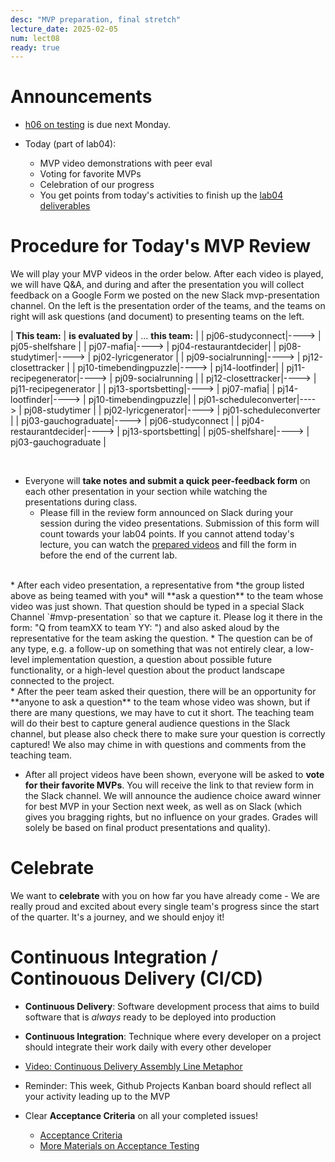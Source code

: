```yaml
---
desc: "MVP preparation, final stretch"
lecture_date: 2025-02-05
num: lect08
ready: true
---
```



# Announcements
* [h06 on testing](https://ucsb-cs148.github.io/w25/hwk/h06) is due next Monday.

* Today (part of lab04): 
  * MVP video demonstrations with peer eval 
  * Voting for favorite MVPs
  * Celebration of our progress
  * You get points from today's activities to finish up the [lab04 deliverables](https://ucsb-cs148.github.io/w25/lab/lab04/) 
  

# Procedure for Today's MVP Review

We will play your MVP videos in the order below. After each video is played, we will have Q&A, and during and after the presentation you will collect feedback on a Google Form we posted on the new Slack mvp-presentation channel. On the left is the presentation order of the teams, and the teams on right will ask questions (and document) to presenting teams on the left.

| **This team:**   | **is evaluated by** | ... **this team:** |
| pj06-studyconnect|----> | pj05-shelfshare |
| pj07-mafia|----> | pj04-restaurantdecider|
| pj08-studytimer|----> | pj02-lyricgenerator |
| pj09-socialrunning|----> | pj12-closettracker |
| pj10-timebendingpuzzle|----> | pj14-lootfinder|
| pj11-recipegenerator|----> | pj09-socialrunning |
| pj12-closettracker|----> | pj11-recipegenerator |
| pj13-sportsbetting|----> | pj07-mafia|
| pj14-lootfinder|----> | pj10-timebendingpuzzle|
| pj01-scheduleconverter|----> | pj08-studytimer |
| pj02-lyricgenerator|----> | pj01-scheduleconverter |
| pj03-gauchograduate|----> | pj06-studyconnect |
| pj04-restaurantdecider|----> | pj13-sportsbetting|
| pj05-shelfshare|----> | pj03-gauchograduate |

&nbsp;

* Everyone will **take notes and submit a quick peer-feedback form** on each other presentation in your section while watching the presentations during class. 
    * Please fill in the review form announced on Slack during your session during the video presentations. Submission of this form will count towards your lab04 points. If you cannot attend today's lecture, you can watch the [prepared videos](https://docs.google.com/spreadsheets/d/16dpihuLjsv3rjEDqbXLjG7wxP24qtgpuWBBsVncedO8/edit?usp=sharing) and fill the form in before the end of the current lab. 

<br />   
* After each video presentation, a representative from *the group listed above as being teamed with you* will **ask a question** to the team whose video was just shown. That question should be typed in a special Slack Channel `#mvp-presentation` so that we capture it. Please log it there in the form: "Q from teamXX to team YY: <question text>") and also asked aloud by the representative for the team asking the question. 
    * The question can be of any type, e.g. a follow-up on something that was not entirely clear, a low-level implementation question, a question about possible future functionality, or a high-level question about the product landscape connected to the project. 

<br />
* After the peer team asked their question, there will be an opportunity for **anyone to ask a question** to the team whose video was shown, but if there are many questions, we may have to cut it short. The teaching team will do their best to capture general audience questions in the Slack channel, but please also check there to make sure your question is correctly captured! We also may chime in with questions and comments from the teaching team. 

* After all project videos have been shown, everyone will be asked to **vote for their favorite MVPs**. You will receive the link to that review form in the Slack channel.  We will announce the audience choice award winner for best MVP in your Section next week, as well as on Slack (which gives you bragging rights, but no influence on your grades. Grades will solely be based on final product presentations and quality).  

# Celebrate

We want to **celebrate** with you on how far you have already come - We are really proud and excited about every single team's progress since the start of the quarter. It's a journey, and we should enjoy it! 


# Continuous Integration / Continouous Delivery (CI/CD) 

* **Continuous Delivery**: Software development process that aims to build software that is *always* ready to be deployed into production
* **Continuous Integration**: Technique where every developer on a project should integrate their work daily with every other developer
* [Video: Continuous Delivery Assembly Line Metaphor](http://www.youtube.com/watch?v=SIaVsG7m8n4)


* Reminder: This week, Github Projects Kanban board should reflect all your activity leading up to the MVP 
* Clear **Acceptance Criteria** on all your completed issues! 
    - [Acceptance Criteria](https://www.productplan.com/glossary/acceptance-criteria/)
    - [More Materials on Acceptance Testing](https://ucsb-cs148.github.io/topics/testing_acceptance/)
